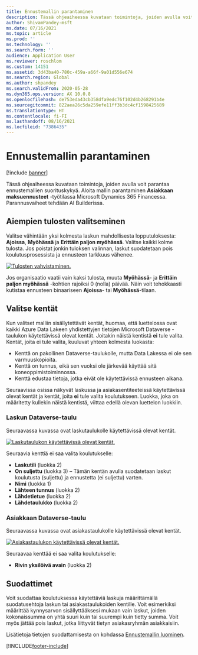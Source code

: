 ```yaml
---
title: Ennustemallin parantaminen
description: Tässä ohjeaiheessa kuvataan toimintoja, joiden avulla voit parantaa ennustemallien suorituskykyä.
author: ShivamPandey-msft
ms.date: 07/16/2021
ms.topic: article
ms.prod: ''
ms.technology: ''
ms.search.form: ''
audience: Application User
ms.reviewer: roschlom
ms.custom: 14151
ms.assetid: 3d43ba40-780c-459a-a66f-9a01d556e674
ms.search.region: Global
ms.author: shpandey
ms.search.validFrom: 2020-05-28
ms.dyn365.ops.version: AX 10.0.8
ms.openlocfilehash: de753eda43cb358dfa9edc76f102d4b268291b4e
ms.sourcegitcommit: 822aea26c5da259efe11ff3b3dc4cf1598425689
ms.translationtype: HT
ms.contentlocale: fi-FI
ms.lasthandoff: 08/16/2021
ms.locfileid: "7386435"
---
```

# <a name="improve-the-prediction-model"></a>Ennustemallin parantaminen

[!include [banner](../includes/banner.md)]

Tässä ohjeaiheessa kuvataan toimintoja, joiden avulla voit parantaa ennustemallien suorituskykyä. Aloita mallin parantaminen **Asiakkaan maksuennusteet** -työtilassa Microsoft Dynamics 365 Financessa. Parannusvaiheet tehdään AI Builderissa.

## <a name="select-historical-outcomes"></a>Aiempien tulosten valitseminen

Valitse vähintään yksi kolmesta laskun mahdollisesta lopputuloksesta: **Ajoissa**, **Myöhässä** ja **Erittäin paljon myöhässä**. Valitse kaikki kolme tulosta. Jos poistat jonkin tuloksen valinnan, laskut suodatetaan pois koulutusprosessista ja ennusteen tarkkuus vähenee.

[![Tulosten vahvistaminen.](./media/confirm-3-outcomes.png)](./media/confirm-3-outcomes.png)

Jos organisaatio vaatii vain kaksi tulosta, muuta **Myöhässä**- ja **Erittäin paljon myöhässä** -kohtien rajoiksi 0 (nolla) päivää. Näin voit tehokkaasti kutistaa ennusteen binaariseen **Ajoissa**- tai **Myöhässä**-tilaan.

## <a name="select-fields"></a>Valitse kentät

Kun valitset malliin sisällytettävät kentät, huomaa, että luettelossa ovat kaikki Azure Data Lakeen yhdistettyjen tietojen Microsoft Dataverse -taulukon käytettävissä olevat kentät. Joitakin näistä kentistä **ei** tule valita. Kentät, joita ei tule valita, kuuluvat yhteen kolmesta luokasta:

- Kenttä on pakollinen Dataverse-taulukolle, mutta Data Lakessa ei ole sen varmuuskopioita.
- Kenttä on tunnus, eikä sen vuoksi ole järkevää käyttää sitä koneoppimistoiminnossa.
- Kenttä edustaa tietoja, jotka eivät ole käytettävissä ennusteen aikana.

Seuraavissa osissa näkyvät laskussa ja asiakasentiteeteissä käytettävissä olevat kentät ja kentät, joita **ei** tule valita koulutukseen. Luokka, joka on määritetty kullekin näistä kentistä, viittaa edellä olevan luettelon luokkiin.
 
### <a name="invoice-dataverse-table"></a>Laskun Dataverse-taulu

Seuraavassa kuvassa ovat laskutaulukolle käytettävissä olevat kentät.

[![Laskutaulukon käytettävissä olevat kentät.](./media/available-fields.png)](./media/available-fields.png)

Seuraavia kenttiä ei saa valita koulutukselle:

- **Laskutili** (luokka 2)
- **On suljettu** (luokka 3) – Tämän kentän avulla suodatetaan laskut koulutusta (suljettu) ja ennustetta (ei suljettu) varten.
- **Nimi** (luokka 1)
- **Lähteen tunnus** (luokka 2)
- **Lähdetietue** (luokka 2)
- **Lähdetaulukko** (luokka 2)

### <a name="customer-dataverse-table"></a>Asiakkaan Dataverse-taulu

Seuraavassa kuvassa ovat asiakastaulukolle käytettävissä olevat kentät.

[![Asiakastaulukon käytettävissä olevat kentät.](./media/related-entities.png)](./media/related-entities.png)

Seuraavaa kenttää ei saa valita koulutukselle:

- **Rivin yksilöivä avain** (luokka 2)

## <a name="filters"></a>Suodattimet

Voit suodattaa koulutuksessa käytettäviä laskuja määrittämällä suodatusehtoja laskun tai asiakastaulukoiden kentille. Voit esimerkiksi määrittää kynnysarvon sisällyttääksesi mukaan vain laskut, joiden kokonaissumma on yhtä suuri kuin tai suurempi kuin tietty summa. Voit myös jättää pois laskut, jotka liittyvät tietyn asiakasryhmän asiakkaisiin.

Lisätietoja tietojen suodattamisesta on kohdassa [Ennustemallin luominen](https://docs.microsoft.com/ai-builder/prediction-create-model#filter-your-data).

[!INCLUDE[footer-include](../../includes/footer-banner.md)]
